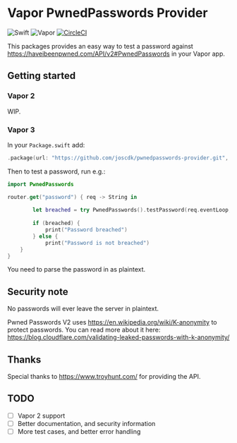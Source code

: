 # Vapor PwnedPasswords Provider

![Swift](http://img.shields.io/badge/swift-4.1-brightgreen.svg)
![Vapor](http://img.shields.io/badge/vapor-3.0-brightgreen.svg)
[![CircleCI](https://circleci.com/gh/joscdk/pwnedpasswords-provider/tree/master.svg?style=svg)](https://circleci.com/gh/joscdk/pwnedpasswords-provider/tree/master)

This packages provides an easy way to test a password against https://haveibeenpwned.com/API/v2#PwnedPasswords in your Vapor app.

## Getting started

### Vapor 2

WIP.

### Vapor 3

In your `Package.swift` add:

```swift
.package(url: "https://github.com/joscdk/pwnedpasswords-provider.git", .from: 2.0.0-beta)
```

Then to test a password, run e.g.:

```swift
import PwnedPasswords

router.get("password") { req -> String in
        
        let breached = try PwnedPasswords().testPassword(req.eventLoop, peassword: "password")
        
        if (breached) {
        	print("Password breached")
        } else {
        	print("Password is not breached")
	}
}
```

You need to parse the password in as plaintext.

## Security note

No passwords will ever leave the server in plaintext.

Pwned Passwords V2 uses https://en.wikipedia.org/wiki/K-anonymity to protect passwords. You can read more about it here: https://blog.cloudflare.com/validating-leaked-passwords-with-k-anonymity/

## Thanks

Special thanks to https://www.troyhunt.com/ for providing the API.

## TODO

- [ ] Vapor 2 support
- [ ] Better documentation, and security information
- [ ] More test cases, and better error handling
